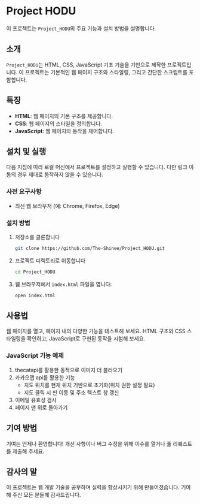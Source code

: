 # Project HODU

이 프로젝트는 `Project_HODU`의 주요 기능과 설치 방법을 설명합니다.

## 소개

`Project_HODU`는 HTML, CSS, JavaScript 기초 기술을 기반으로 제작한 프로젝트입니다. 이 프로젝트는 기본적인 웹 페이지 구조와 스타일링, 그리고 간단한 스크립트를 포함합니다.

## 특징

- **HTML**: 웹 페이지의 기본 구조를 제공합니다.
- **CSS**: 웹 페이지의 스타일을 정의합니다.
- **JavaScript**: 웹 페이지의 동작을 제어합니다.

## 설치 및 실행

다음 지침에 따라 로컬 머신에서 프로젝트를 설정하고 실행할 수 있습니다. 다만 링크 이동의 경우 제대로 동작하지 않을 수 있습니다.

### 사전 요구사항

- 최신 웹 브라우저 (예: Chrome, Firefox, Edge)

### 설치 방법

1. 저장소를 클론합니다

    ```bash
    git clone https://github.com/The-Shinee/Project_HODU.git
    ```

2. 프로젝트 디렉토리로 이동합니다

    ```bash
    cd Project_HODU
    ```

3. 웹 브라우저에서 `index.html` 파일을 엽니다:

    ```bash
    open index.html
    ```

## 사용법

웹 페이지를 열고, 페이지 내의 다양한 기능을 테스트해 보세요. HTML 구조와 CSS 스타일링을 확인하고, JavaScript로 구현된 동작을 시험해 보세요.

### JavaScript 기능 예제

1. thecatapi를 활용한 동적으로 이미지 더 불러오기
2. 카카오맵 api를 활용한 기능
    - 지도 위치를 현재 위치 기반으로 초기화(위치 권한 설정 필요)
    - 지도 클릭 시 핀 이동 및 주소 텍스트 창 갱신
3. 이메일 유효성 검사
4. 페이지 맨 위로 돌아가기

## 기여 방법

기여는 언제나 환영합니다! 개선 사항이나 버그 수정을 위해 이슈를 열거나 풀 리퀘스트를 제출해 주세요.

## 감사의 말

이 프로젝트는 웹 개발 기술을 공부하며 실력을 향상시키기 위해 만들어졌습니다. 기여해 주신 모든 분들께 감사드립니다.